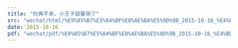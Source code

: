 ```yaml
---
title: "你再不来，小王子就要哭了"
src: "wechat/html/%E9%85%B7%E5%84%BF%E8%AE%BA%E5%9D%9B_2015-10-16_%E4%BD%A0%E5%86%8D%E4%B8%8D%E6%9D%A5%EF%BC%8C%E5%B0%8F%E7%8E%8B%E5%AD%90%E5%B0%B1%E8%A6%81%E5%93%AD%E4%BA%86.html"
date: 2015-10-16
pdf: "wechat/pdf/%E9%85%B7%E5%84%BF%E8%AE%BA%E5%9D%9B_2015-10-16_%E4%BD%A0%E5%86%8D%E4%B8%8D%E6%9D%A5%EF%BC%8C%E5%B0%8F%E7%8E%8B%E5%AD%90%E5%B0%B1%E8%A6%81%E5%93%AD%E4%BA%86.pdf"
---
```

